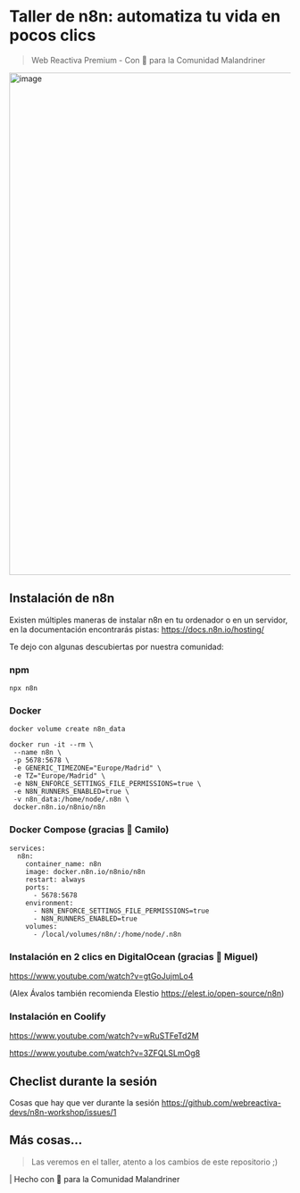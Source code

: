# Taller de n8n: automatiza tu vida en pocos clics

> Web Reactiva Premium - Con 🧡 para la Comunidad Malandriner

<img width="2095" height="900" alt="image" src="https://github.com/user-attachments/assets/44b70b9e-a243-4e38-939c-8aa3ad2d0470" />


## Instalación de n8n

Existen múltiples maneras de instalar n8n en tu ordenador o en un servidor, en la documentación encontrarás pistas: https://docs.n8n.io/hosting/

Te dejo con algunas descubiertas por nuestra comunidad:


### npm

```
npx n8n
```

### Docker

```
docker volume create n8n_data

docker run -it --rm \
 --name n8n \
 -p 5678:5678 \
 -e GENERIC_TIMEZONE="Europe/Madrid" \
 -e TZ="Europe/Madrid" \
 -e N8N_ENFORCE_SETTINGS_FILE_PERMISSIONS=true \
 -e N8N_RUNNERS_ENABLED=true \
 -v n8n_data:/home/node/.n8n \
 docker.n8n.io/n8nio/n8n
```

### Docker Compose (gracias 🧡 Camilo)

```
services:
  n8n:
    container_name: n8n
    image: docker.n8n.io/n8nio/n8n
    restart: always
    ports:
      - 5678:5678
    environment:
      - N8N_ENFORCE_SETTINGS_FILE_PERMISSIONS=true
      - N8N_RUNNERS_ENABLED=true
    volumes:
      - /local/volumes/n8n/:/home/node/.n8n
```

### Instalación en 2 clics en DigitalOcean (gracias 🧡 Miguel)

https://www.youtube.com/watch?v=gtGoJujmLo4

(Alex Ávalos también recomienda Elestio https://elest.io/open-source/n8n)

### Instalación en Coolify

https://www.youtube.com/watch?v=wRuSTFeTd2M

https://www.youtube.com/watch?v=3ZFQLSLmOg8


## Checlist durante la sesión

Cosas que hay que ver durante la sesión https://github.com/webreactiva-devs/n8n-workshop/issues/1
 
## Más cosas...

> Las veremos en el taller, atento a los cambios de este repositorio ;)




| Hecho con 🧡 para la Comunidad Malandriner
